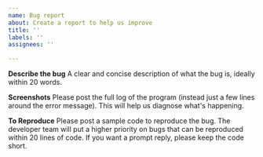 ```yaml
---
name: Bug report
about: Create a report to help us improve
title: ''
labels: ''
assignees: ''

---
```


**Describe the bug**
A clear and concise description of what the bug is, ideally within 20 words.

**Screenshots**
Please post the full log of the program (instead just a few lines around the error message). This will help us diagnose what's happening.

**To Reproduce**
Please post a sample code to reproduce the bug. The developer team will put a higher priority on bugs that can be reproduced within 20 lines of code. If you want a prompt reply, please keep the code short.
